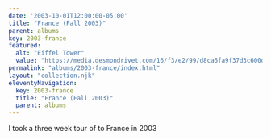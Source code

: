 ```yaml
---
date: '2003-10-01T12:00:00-05:00'
title: "France (Fall 2003)"
parent: albums
key: 2003-france
featured:
  alt: "Eiffel Tower"
  value: "https://media.desmondrivet.com/16/f3/e2/99/d8ca6fa9f37d3c600df74a94ed47e85a5726663c7fec97f9e1eec0be.jpg"
permalink: "albums/2003-france/index.html"
layout: "collection.njk"
eleventyNavigation:
  key: 2003-france
  title: "France (Fall 2003)"
  parent: albums
---
```


I took a three week tour of to France in 2003
